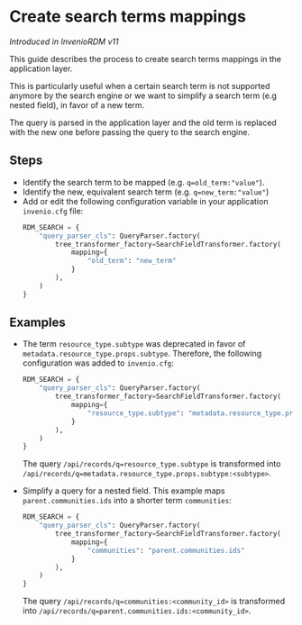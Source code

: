 # Create search terms mappings

*Introduced in InvenioRDM v11*

This guide describes the process to create search terms mappings in the application layer.

This is particularly useful when a certain search term is not supported anymore by the search engine or we want to simplify a search term (e.g nested field), in favor of a new term.

The query is parsed in the application layer and the old term is replaced with the new one before passing the query to the search engine.

## Steps

- Identify the search term to be mapped (e.g. `q=old_term:"value"`).
- Identify the new, equivalent search term (e.g. `q=new_term:"value"`)
- Add or edit the following configuration variable in your application `invenio.cfg` file:
    ```python
    RDM_SEARCH = {
        "query_parser_cls": QueryParser.factory(
            tree_transformer_factory=SearchFieldTransformer.factory(
                mapping={
                    "old_term": "new_term"
                }
            ),
        )
    }
    ```

## Examples

- The term `resource_type.subtype` was deprecated in favor of `metadata.resource_type.props.subtype`. Therefore, the following configuration was added to `invenio.cfg`:

    ```python
    RDM_SEARCH = {
        "query_parser_cls": QueryParser.factory(
            tree_transformer_factory=SearchFieldTransformer.factory(
                mapping={
                    "resource_type.subtype": "metadata.resource_type.props.subtype"
                }
            ),
        )
    }
    ```

    The query  `/api/records/q=resource_type.subtype` is transformed into `/api/records/q=metadata.resource_type.props.subtype:<subtype>`.

- Simplify a query for a nested field. This example maps `parent.communities.ids` into a shorter term `communities`:

    ```python
    RDM_SEARCH = {
        "query_parser_cls": QueryParser.factory(
            tree_transformer_factory=SearchFieldTransformer.factory(
                mapping={
                    "communities": "parent.communities.ids"
                }
            ),
        )
    }
    ```

    The query  `/api/records/q=communities:<community_id>` is transformed into `/api/records/q=parent.communities.ids:<community_id>`.
